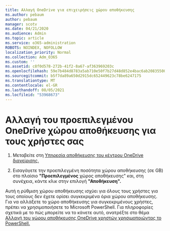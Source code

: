 ```yaml
---
title: Αλλαγή OneDrive για επιχειρήσεις χώρου αποθήκευσης
ms.author: pebaum
author: pebaum
manager: scotv
ms.date: 04/21/2020
ms.audience: Admin
ms.topic: article
ms.service: o365-administration
ROBOTS: NOINDEX, NOFOLLOW
localization_priority: Normal
ms.collection: Adm_O365
ms.custom: ''
ms.assetid: c8f0d578-272b-41f2-8a67-af363969203c
ms.openlocfilehash: 59e7b484d8783a5ab710e50f7b27d48d852e4bac6ab208355005671621461ce4
ms.sourcegitcommit: b5f7da89a650d2915dc652449623c78be6247175
ms.translationtype: MT
ms.contentlocale: el-GR
ms.lasthandoff: 08/05/2021
ms.locfileid: "53968673"
---
```

# <a name="change-the-default-onedrive-storage-space-for-your-users"></a>Αλλαγή του προεπιλεγμένου OneDrive χώρου αποθήκευσης για τους χρήστες σας

1. Μεταβείτε στη [Υπηρεσία αποθήκευσης του κέντρου OneDrive διαχείρισης.](https://admin.onedrive.com/?v=StorageSettings)
    
2. Εισαγάγετε την προεπιλεγμένη ποσότητα χώρου αποθήκευσης (σε GB) στο πλαίσιο **"Προεπιλεγμένος** χώρος αποθήκευσης" και, στη συνέχεια, κάντε κλικ στην επιλογή **"Αποθήκευση".**
    
Αυτή η ρύθμιση χώρου αποθήκευσης ισχύει για όλους τους χρήστες για τους οποίους δεν έχετε ορίσει συγκεκριμένα όρια χώρου αποθήκευσης. Για να αλλάξετε το χώρο αποθήκευσης για συγκεκριμένους χρήστες, πρέπει να χρησιμοποιήσετε το Microsoft PowerShell. Για πληροφορίες σχετικά με το πώς μπορείτε να το κάνετε αυτό, ανατρέξτε στο θέμα [Αλλαγή του χώρου αποθήκευσης OneDrive χρηστών χρησιμοποιώντας το PowerShell.](https://go.microsoft.com/fwlink/?linkid=866402)
  

